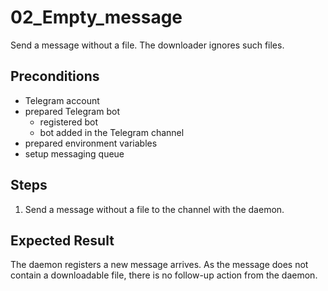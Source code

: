 # 02_Empty_message

Send a message without a file. The downloader ignores such files.

## Preconditions

- Telegram account
- prepared Telegram bot
  - registered bot
  - bot added in the Telegram channel
- prepared environment variables
- setup messaging queue

## Steps

1. Send a message without a file to the channel with the daemon.

## Expected Result

The daemon registers a new message arrives.
As the message does not contain a downloadable file, there is no follow-up action from the daemon.
